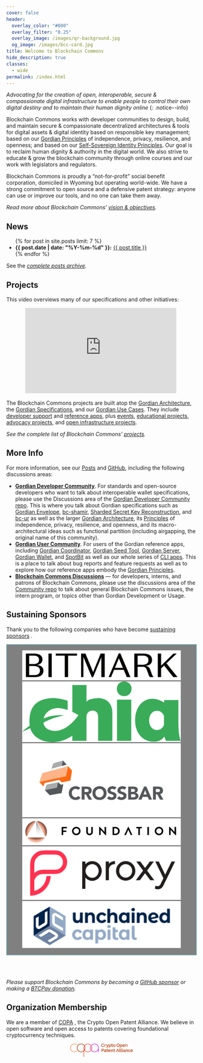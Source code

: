 ```yaml
---
cover: false
header:
  overlay_color: "#000"
  overlay_filter: "0.25"
  overlay_image: /images/qr-background.jpg
  og_image: /images/bcc-card.jpg
title: Welcome to Blockchain Commons
hide_description: true
classes:
  - wide
permalink: /index.html
---
```


_Advocating for the creation of open, interoperable, secure &
compassionate digital infrastructure to enable people to control their
own digital destiny and to maintain their human dignity online_
{: .notice--info}

Blockchain Commons works with developer communities to design, build, and maintain secure & compassionate decentralized architectures & tools for digital assets & digital identity based on responsible key management; based on our [Gordian Principles](https://github.com/BlockchainCommons/Gordian#gordian-principles) of independence, privacy, resilience, and openness; and based on our [Self-Sovereign Identity Principles](https://github.com/WebOfTrustInfo/self-sovereign-identity/blob/master/self-sovereign-identity-principles.md). Our goal is to reclaim human dignity & authority in the digital world. We also strive to educate & grow the blockchain community through online courses and our work with legislators and regulators.

Blockchain Commons is proudly a “not-for-profit” social benefit corporation, domiciled in Wyoming but operating world-wide. We have a strong commitment to open source and a defensive patent strategy: anyone can use or improve our tools, and no one can take them away. 

_Read more about Blockchain Commons' [vision & objectives](vision.md)._

## News

<ul>
{% for post in site.posts limit: 7 %}
<li><b>{{ post.date | date: "%Y-%m-%d" }}:</b> <a href="{{ post.url }}">{{ post.title }}</a></li>
{% endfor %}
</ul>

See the _[complete posts archive](https://www.blockchaincommons.com/posts/)._


## Projects

This video overviews many of our specifications and other initiatives:

<p style="margin-left:50px">
<iframe width="400" height="225" src="https://www.youtube.com/embed/RYgOFSdUqWY" title="YouTube video player" frameborder="0" allow="accelerometer; autoplay; clipboard-write; encrypted-media; gyroscope; picture-in-picture" allowfullscreen></iframe>
</p>

The Blockchain Commons projects are built atop the [Gordian
Architecture](https://www.blockchaincommons.com/projects.html#the-gordian-architecture),
the [Gordian
Specifications](https://www.blockchaincommons.com/projects.html#gordian-specifications),
and our [Gordian Use
Cases](https://www.blockchaincommons.com/projects.html#gordian-use-cases). They
include [developer
support](https://www.blockchaincommons.com/projects.html#gordian-developer-support)
and [reference
apps](https://www.blockchaincommons.com/projects.html#gordian-reference-apps), plus [events](https://www.blockchaincommons.com/projects.html#events), [educational projects](https://www.blockchaincommons.com/projects.html#events), [advocacy projects](https://www.blockchaincommons.com/projects.html#advocacy-projects), and [open infrastructure projects](https://www.blockchaincommons.com/projects.html#open-infrastructure-projects).

_See the complete list of Blockchain Commons' [projects](projects.html)._

## More Info

For more information, see our [Posts](https://www.blockchaincommons.com/posts/) and [GitHub](https://github.com/BlockchainCommons), including the following discussions areas:
* [**Gordian Developer Community**](https://github.com/BlockchainCommons/Gordian-Developer-Community/discussions). For standards and open-source developers who want to talk about interoperable wallet specifications, please use the Discussions area of the [Gordian Developer Community repo](https://github.com/BlockchainCommons/Gordian-Developer-Community/discussions). This is where you talk about Gordian specifications such as [Gordian Envelope](https://github.com/BlockchainCommons/Gordian/tree/master/Envelope#articles), [bc-shamir](https://github.com/BlockchainCommons/bc-shamir), [Sharded Secret Key Reconstruction](https://github.com/BlockchainCommons/bc-sskr), and [bc-ur](https://github.com/BlockchainCommons/bc-ur) as well as the larger [Gordian Architecture](https://github.com/BlockchainCommons/Gordian/blob/master/Architecture/README.md), its [Principles](https://github.com/BlockchainCommons/Gordian#gordian-principles) of independence, privacy, resilience, and openness, and its macro-architectural ideas such as functional partition (including airgapping, the original name of this community).
* [**Gordian User Community**](https://github.com/BlockchainCommons/Gordian/discussions). For users of the Gordian reference apps, including [Gordian Coordinator](https://github.com/BlockchainCommons/iOS-GordianCoordinator), [Gordian Seed Tool](https://github.com/BlockchainCommons/GordianSeedTool-iOS), [Gordian Server](https://github.com/BlockchainCommons/GordianServer-macOS), [Gordian Wallet](https://github.com/BlockchainCommons/GordianWallet-iOS), and [SpotBit](https://github.com/BlockchainCommons/spotbit) as well as our whole series of [CLI apps](https://github.com/BlockchainCommons/Gordian/blob/master/Architecture/Apps.md#cli-apps). This is a place to talk about bug reports and feature requests as well as to explore how our reference apps embody the [Gordian Principles](https://github.com/BlockchainCommons/Gordian#gordian-principles).
* [**Blockchain Commons Discussions**](https://github.com/BlockchainCommons/Community/discussions) — for developers, interns, and patrons of Blockchain Commons, please use the discussions area of the [Community repo](https://github.com/BlockchainCommons/Community) to talk about general Blockchain Commons issues, the intern program, or topics other than Gordian Development or Usage.

## Sustaining Sponsors

Thank you to the following companies who have become [sustaining sponsors](sponsors.html) .

<div style="background-color: gray; border: 2px solid #699EA0">
<figure class="third">
  <a href="https://bitmark.com/"><img src="images/sponsors/bitmark-logo.png"></a>
  <a href="https://www.chia.net/"><img src="images/sponsors/chia-logo.png"></a>
  <a href="https://www.crossbar-inc.com/"><img src="images/sponsors/crossbar.png"></a>
  <a href="https://foundationdevices.com/"><img src="images/sponsors/foundation-logo.png"></a>
  <a href="https://www.proxy.com/"><img src="images/sponsors/proxy.png"></a>
  <a href="https://unchained-capital.com/"><img src="images/sponsors/unchained-capital.png"></a>
</figure>
</div>

<br><br>

_Please support Blockchain Commons by becoming a [GitHub sponsor](https://github.com/sponsors/BlockchainCommons) or making a [BTCPay donation](https://btcpay.blockchaincommons.com/)._

## Organization Membership

We are a member of [COPA](https://open-patent.org/) , the Crypto Open Patent Alliance. We believe in open software and open access to patents covering foundational cryptocurrency techniques.

<p align="center">
  <a href="https://www.opencrypto.org/"><img src="images/copa-logo.png" width="33%" align="center"></a>
</p>
